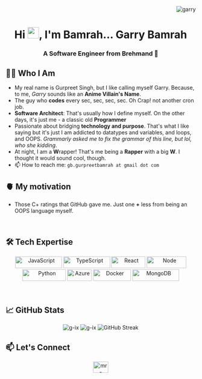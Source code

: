 <p align="right"> <img src="https://komarev.com/ghpvc/?username=g-ix&label=Profile%20views&color=0e75b6&style=flat" alt="garry" /> </p>

<h1 align="center">Hi <img src="https://raw.githubusercontent.com/MartinHeinz/MartinHeinz/master/wave.gif" width="30px">, I'm Bamrah... Garry Bamrah</h1>
<h3 align="center">A Software Engineer from Brehmand 🌟</h3>

## 👨‍💻 Who I Am
- My real name is Gurpreet Singh, but I like calling myself Garry. Because, to me, _Garry_ sounds like an **Anime Villain's Name**.
- The guy who **codes** every sec, sec, sec, sec. Oh Crap! not another cron job.
- **Software Architect**: That's usually how I define myself. On the other days, it's just me - a classic old **Programmer**
- Passionate about bridging **technology and purpose**. That's what I like saying but it's just I am addicted to datatypes and variables, and loops, and OOPS. _Grammarly asked me to fix the grammar of this line, but lol, who she kidding_.
- At night, I am a **W**rapper! That's me being a **Rapper** with a big **W**. I thought it would sound cool, though.
- 📫 How to reach me: `gb.gurpreetbamrah at gmail dot com`

## 🫀 My motivation
- Those C+ ratings that GitHub gave me. Just one **+** less from being an OOPS language myself.

<br>

## 🛠️ Tech Expertise

<p align="center">
    <img src="https://img.shields.io/badge/JavaScript-F7DF1E?style=flat&logo=javascript&logoColor=000" alt="JavaScript" width="124" height="31" />
    <img src="https://img.shields.io/badge/TypeScript-3178C6?style=flat&logo=typescript&logoColor=fff" alt="TypeScript" width="124" height="31" />
    <img src="https://img.shields.io/badge/React-61DAFB?style=flat&logo=react&logoColor=000" alt="React" width="90" height="31" />
    <img src="https://img.shields.io/badge/Node.js-339933?style=flat&logo=nodedotjs&logoColor=fff" alt="Node" width="105" height="31" />
    <img src="https://img.shields.io/badge/Python-3776AB?style=flat&logo=python&logoColor=efbf04&labelColor=306998&color=306998" alt="Python" width="115" height="31" />
    <img src="https://img.shields.io/badge/Azure-0078D4?style=flat&logo=microsoftazure&logoColor=fff" alt="Azure" width="65" height="31" />
    <img src="https://img.shields.io/badge/Docker-2496ED?style=flat&logo=docker&logoColor=fff" alt="Docker" width="100" height="31" />
    <img src="https://img.shields.io/badge/MongoDB-47A248?style=flat&logo=mongodb&logoColor=fff" alt="MongoDB" width="124" height="31" />
</p>

<br>

## 📈 GitHub Stats

<p align="center">
  <img src="https://github-readme-stats.vercel.app/api?username=g-ix&show_icons=true&theme=tokyonight&hide=issues&hide_rank=false" alt="g-ix" />
  <img src="https://github-readme-stats.vercel.app/api/top-langs/?username=g-ix&layout=compact&theme=tokyonight" alt="g-ix" />
  <img src="https://github-readme-streak-stats.herokuapp.com?user=g-ix&theme=dark&hide_border=true&border_radius=4.3&short_numbers=true&date_format=M%20j%5B%2C%20Y%5D" alt="GitHub Streak" />
</p>

## 📫 Let's Connect

<p align="center">
  <a href="https://linkedin.com/in/mr-gurpreet-singh" target="blank"><img align="center" src="https://cdn.jsdelivr.net/npm/simple-icons@3.0.1/icons/linkedin.svg" alt="mr-gurpreet-singh" height="30" width="40" /></a>
</p>

